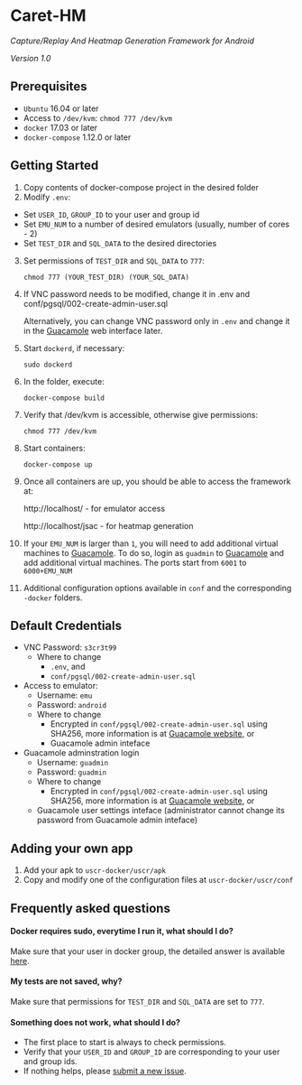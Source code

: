 # Caret-HM
*Capture/Replay And Heatmap Generation Framework for Android*

*Version 1.0*

## Prerequisites
- `Ubuntu` 16.04 or later
- Access to `/dev/kvm`:
  `chmod 777 /dev/kvm`
- `docker` 17.03 or later
- `docker-compose` 1.12.0 or later

## Getting Started
1. Copy contents of docker-compose project in the desired folder
2. Modify `.env`:
  - Set `USER_ID`, `GROUP_ID` to your user and group id
  - Set `EMU_NUM` to a number of desired emulators (usually, number of cores - 2)
  - Set `TEST_DIR` and `SQL_DATA` to the desired directories
3. Set permissions of `TEST_DIR` and `SQL_DATA` to `777`:

     `chmod 777 (YOUR_TEST_DIR) (YOUR_SQL_DATA)`
4. If VNC password needs to be modified, change it in .env and conf/pgsql/002-create-admin-user.sql

    Alternatively, you can change VNC password only in `.env` and change it in the [Guacamole](http://guacamole.incubator.apache.org/) web interface later.
5. Start `dockerd`, if necessary:

    `sudo dockerd`
5. In the folder, execute:

    `docker-compose build`
6. Verify that /dev/kvm is accessible, otherwise give permissions:

    `chmod 777 /dev/kvm`
7. Start containers:

    `docker-compose up`
8. Once all containers are up, you should be able to access the framework at:

    http://localhost/ - for emulator access
    
    http://localhost/jsac - for heatmap generation
9. If your `EMU_NUM` is larger than `1`, you will need to add additional virtual machines to [Guacamole](http://guacamole.incubator.apache.org/).
    To do so, login as `guadmin` to [Guacamole](http://guacamole.incubator.apache.org/) and add additional virtual machines. The ports start from `6001` to `6000+EMU_NUM`
10. Additional configuration options available in `conf` and the corresponding `-docker` folders.

## Default Credentials
 - VNC Password: `s3cr3t99`
    - Where to change
      - `.env`, and
      - `conf/pgsql/002-create-admin-user.sql`
 - Access to emulator:
     - Username: `emu`
     - Password: `android`
     - Where to change
       - Encrypted in `conf/pgsql/002-create-admin-user.sql` using SHA256, more information is at [Guacamole website](https://guacamole.incubator.apache.org/doc/gug/jdbc-auth.html), or
       - Guacamole admin inteface
  - Guacamole adminstration login
      - Username: `guadmin`
      - Password: `guadmin`
      - Where to change
        - Encrypted in `conf/pgsql/002-create-admin-user.sql` using SHA256, more information is at [Guacamole website](https://guacamole.incubator.apache.org/doc/gug/jdbc-auth.html), or
       - Guacamole user settings inteface (administrator cannot change its password from Guacamole admin inteface)

## Adding your own app
1. Add your apk to `uscr-docker/uscr/apk`
2. Copy and modify one of the configuration files at `uscr-docker/uscr/conf`

## Frequently asked questions

#### Docker requires sudo, everytime I run it, what should I do?
Make sure that your user in docker group, the detailed answer is available [here](https://askubuntu.com/questions/477551/how-can-i-use-docker-without-sudo).


#### My tests are not saved, why?
Make sure that permissions for `TEST_DIR` and `SQL_DATA` are set to `777`.

#### Something does not work, what should I do?
- The first place to start is always to check permissions.
- Verify that your `USER_ID` and `GROUP_ID` are corresponding to your user and group ids.
- If nothing helps, please [submit a new issue](https://github.com/stlab-unt/Caret-HM/issues/new).
